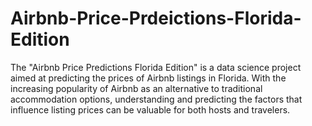 # Airbnb-Price-Prdeictions-Florida-Edition
The "Airbnb Price Predictions Florida Edition" is a data science project aimed at predicting the prices of Airbnb listings in Florida. With the increasing popularity of Airbnb as an alternative to traditional accommodation options, understanding and predicting the factors that influence listing prices can be valuable for both hosts and travelers.
